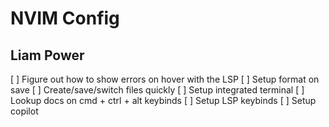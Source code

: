 # NVIM Config

## Liam Power

[ ] Figure out how to show errors on hover with the LSP
[ ] Setup format on save
[ ] Create/save/switch files quickly
[ ] Setup integrated terminal
[ ] Lookup docs on cmd + ctrl + alt keybinds 
[ ] Setup LSP keybinds
[ ] Setup copilot


